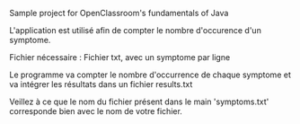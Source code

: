 Sample project for OpenClassroom's fundamentals of Java

L'application est utilisé afin de compter le nombre d'occurence d'un symptome.

Fichier nécessaire : 
Fichier txt, avec un symptome par ligne

Le programme va compter le nombre d'occurrence de chaque symptome et va intégrer les résultats dans un fichier results.txt

Veillez à ce que le nom du fichier présent dans le main 'symptoms.txt' corresponde bien avec le nom de votre fichier.